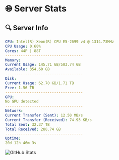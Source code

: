 # 🌐 Server Stats
## 🔍 Server Info
```yaml
CPU: Intel(R) Xeon(R) CPU E5-2699 v4 @ 1314.73MHz
CPU Usage: 0.60%
Cores: 44P | 88T
-----------------------------------
Memory:
Current Usage: 145.71 GB/503.74 GB
Available: 354.60 GB
-----------------------------------
Disk:
Current Usage: 62.70 GB/1.71 TB
Free: 1.56 TB
-----------------------------------
GPU:
No GPU detected
-----------------------------------
Network:
Current Transfer (Sent): 12.50 MB/s
Current Transfer (Received): 74.93 KB/s
Total Sent: 32.37 TB
Total Received: 280.74 GB
-----------------------------------
Uptime:
20d 12h 46m 3s
```
![GitHub Stats](https://img.shields.io/badge/Updated-2025-03-28_10:08:52-blue)